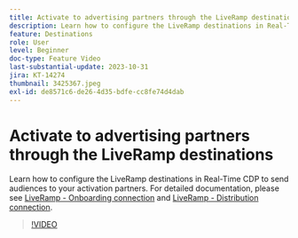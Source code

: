 ```yaml
---
title: Activate to advertising partners through the LiveRamp destinations
description: Learn how to configure the LiveRamp destinations in Real-Time CDP to send audiences to your activation partners.
feature: Destinations
role: User
level: Beginner
doc-type: Feature Video
last-substantial-update: 2023-10-31
jira: KT-14274
thumbnail: 3425367.jpeg
exl-id: de8571c6-de26-4d35-bdfe-cc8fe74d4dab
---
```

# Activate to advertising partners through the LiveRamp destinations

Learn how to configure the LiveRamp destinations in Real-Time CDP to send audiences to your activation partners. For detailed documentation, please see [LiveRamp - Onboarding connection](https://experienceleague.adobe.com/docs/experience-platform/destinations/catalog/advertising/liveramp-onboarding.html) and [LiveRamp - Distribution connection](https://experienceleague.adobe.com/docs/experience-platform/destinations/catalog/advertising/liveramp-distribution.html).

>[!VIDEO](https://video.tv.adobe.com/v/3425367/?learn=on&enablevpops)
